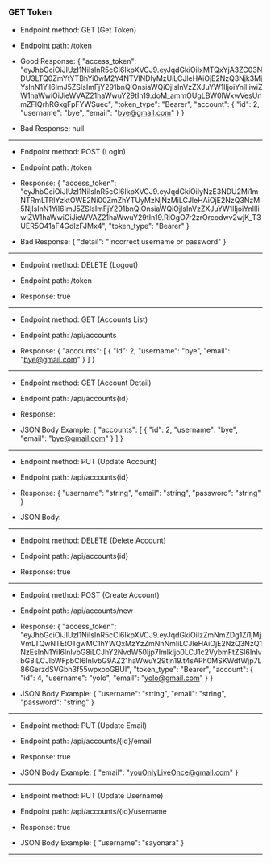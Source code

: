 ##

### GET Token

- Endpoint method: GET (Get Token)
- Endpoint path: /token

- Good Response:
  {
  "access_token": "eyJhbGciOiJIUzI1NiIsInR5cCI6IkpXVCJ9.eyJqdGkiOiIxMTQxYjA3ZC03NDU3LTQ0ZmYtYTBhYi0wM2Y4NTVlNDIyMzUiLCJleHAiOjE2NzQ3Njk3MjYsInN1YiI6ImJ5ZSIsImFjY291bnQiOnsiaWQiOjIsInVzZXJuYW1lIjoiYnllIiwiZW1haWwiOiJieWVAZ21haWwuY29tIn19.doM_ammOUgLBW0IWxwVesUnmZFlQrhRGxgFpFYWSuec",
  "token_type": "Bearer",
  "account": {
  "id": 2,
  "username": "bye",
  "email": "bye@gmail.com"
  }
  }
- Bad Response:
  null

---

- Endpoint method: POST (Login)
- Endpoint path: /token

- Response:
  {
  "access_token": "eyJhbGciOiJIUzI1NiIsInR5cCI6IkpXVCJ9.eyJqdGkiOiIyNzE3NDU2Mi1mNTRmLTRlYzktOWE2Ni00ZmZhYTUyMzNjNzMiLCJleHAiOjE2NzQ3NzM5NjIsInN1YiI6ImJ5ZSIsImFjY291bnQiOnsiaWQiOjIsInVzZXJuYW1lIjoiYnllIiwiZW1haWwiOiJieWVAZ21haWwuY29tIn19.RiOgO7r2zrOrcodwv2wjK_T3UER5O41aF4GdIzFJMx4",
  "token_type": "Bearer"
  }
- Bad Response:
  {
  "detail": "Incorrect username or password"
  }

---

- Endpoint method: DELETE (Logout)
- Endpoint path: /token

- Response:
  true

---

- Endpoint method: GET (Accounts List)
- Endpoint path: /api/accounts

- Response:
  {
  "accounts": [
  {
  "id": 2,
  "username": "bye",
  "email": "bye@gmail.com"
  }
  ]
  }

---

- Endpoint method: GET (Account Detail)
- Endpoint path: /api/accounts{id}

- Response:
- JSON Body Example:
  {
  "accounts": [
  {
  "id": 2,
  "username": "bye",
  "email": "bye@gmail.com"
  }
  ]
  }

---

- Endpoint method: PUT (Update Account)
- Endpoint path: /api/accounts{id}

- Response:
  {
  "username": "string",
  "email": "string",
  "password": "string"
  }
- JSON Body:

---

- Endpoint method: DELETE (Delete Account)
- Endpoint path: /api/accounts{id}

- Response:
  true

---

- Endpoint method: POST (Create Account)
- Endpoint path: /api/accounts/new

- Response:
  {
  "access_token": "eyJhbGciOiJIUzI1NiIsInR5cCI6IkpXVCJ9.eyJqdGkiOiIzZmNmZDg1Zi1jMjVmLTQwNTEtOTgwMC1hYWQxMzYzZmNhNmIiLCJleHAiOjE2NzQ3NzQ1NzEsInN1YiI6InlvbG8iLCJhY2NvdW50Ijp7ImlkIjo0LCJ1c2VybmFtZSI6InlvbG8iLCJlbWFpbCI6InlvbG9AZ21haWwuY29tIn19.t4sAPh0MSKWdfWjp7L86GerzdSVGbh3f55wpxooGBUI",
  "token_type": "Bearer",
  "account": {
  "id": 4,
  "username": "yolo",
  "email": "yolo@gmail.com"
  }
  }
- JSON Body Example:
  {
  "username": "string",
  "email": "string",
  "password": "string"
  }

---

- Endpoint method: PUT (Update Email)
- Endpoint path: /api/accounts/{id}/email

- Response:
  true
- JSON Body Example:
  {
  "email": "youOnlyLiveOnce@gmail.com"
  }

---

- Endpoint method: PUT (Update Username)
- Endpoint path: /api/accounts/{id}/username

- Response:
  true
- JSON Body Example:
  {
  "username": "sayonara"
  }

---
